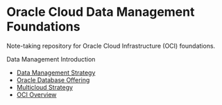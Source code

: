 # Oracle Cloud Data Management Foundations

Note-taking repository for Oracle Cloud Infrastructure (OCI) foundations.

Data Management Introduction

- [Data Management Strategy](../docs/data_management.md)
- [Oracle Database Offering](../docs/database_offering.md)
- [Multicloud Strategy](../docs/multi_cloud.md)
- [OCI Overview](../docs/oci_overview.md)